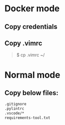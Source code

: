 # Docker mode

## Copy credentials

## Copy .vimrc

> $ cp .vimrc ~/

# Normal mode
## Copy below files:
```sh
.gitignore
.pylintrc
.vscode/*
requirements-tool.txt
```
